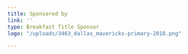 ```yaml
---
title: Sponsored by
link: ''
type: Breakfast Title Sponsor
logo: "/uploads/3463_dallas_mavericks-primary-2018.png"

---
```

